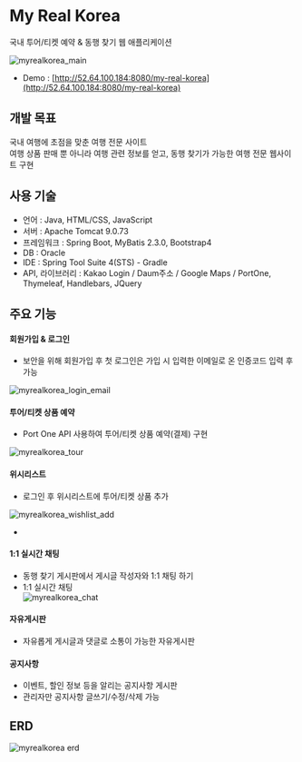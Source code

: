 # My Real Korea

국내 투어/티켓 예약 & 동행 찾기 웹 애플리케이션  
  
![myrealkorea_main](https://github.com/minseonallykim/my-real-korea/assets/117511891/679096cd-dca4-4f43-9b07-a616253ced61)

* Demo : [http://52.64.100.184:8080/my-real-korea](http://52.64.100.184:8080/my-real-korea)  
  
## 개발 목표
국내 여행에 초점을 맞춘 여행 전문 사이트  
여행 상품 판매 뿐 아니라 여행 관련 정보를 얻고, 동행 찾기가 가능한 여행 전문 웹사이트 구현  
## 사용 기술
* 언어 : Java, HTML/CSS, JavaScript
* 서버 : Apache Tomcat 9.0.73
* 프레임워크 : Spring Boot, MyBatis 2.3.0, Bootstrap4
* DB : Oracle
* IDE : Spring Tool Suite 4(STS) - Gradle
* API, 라이브러리 : Kakao Login / Daum주소 / Google Maps / PortOne, Thymeleaf, Handlebars, JQuery
## 주요 기능
#### 회원가입 & 로그인
* 보안을 위해 회원가입 후 첫 로그인은 가입 시 입력한 이메일로 온 인증코드 입력 후 가능  

![myrealkorea_login_email](https://github.com/minseonallykim/my-real-korea/assets/117511891/3c1f1e4e-c339-42ae-bf52-7257cb48848c)

#### 투어/티켓 상품 예약
* Port One API 사용하여 투어/티켓 상품 예약(결제) 구현  

![myrealkorea_tour](https://github.com/minseonallykim/my-real-korea/assets/117511891/4b86d5a3-d096-4589-87c0-1bfaa6e8faea)

#### 위시리스트  
* 로그인 후 위시리스트에 투어/티켓 상품 추가

![myrealkorea_wishlist_add](https://github.com/minseonallykim/my-real-korea/assets/117511891/7f69be77-372a-4a38-b1d3-74133a25cea4)  

* 

#### 1:1 실시간 채팅
* 동행 찾기 게시판에서 게시글 작성자와 1:1 채팅 하기
* 1:1 실시간 채팅  
![myrealkorea_chat](https://github.com/minseonallykim/my-real-korea/assets/117511891/a02fc91d-b104-40d6-810e-5004cae9f0a1)

#### 자유게시판
* 자유롭게 게시글과 댓글로 소통이 가능한 자유게시판
#### 공지사항
* 이벤트, 할인 정보 등을 알리는 공지사항 게시판
* 관리자만 공지사항 글쓰기/수정/삭제 가능
## ERD  
![myrealkorea erd](https://github.com/minseonallykim/my-real-korea/assets/117511891/58e20965-9303-4bfd-85d8-97babd9ce934)

